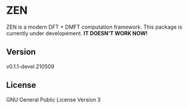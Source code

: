 # ZEN

ZEN is a modern DFT + DMFT computation framework. This package is currently under developement. **IT DOESN'T WORK NOW!**

## Version

v0.1.1-devel.210509

## License

GNU General Public License Version 3
